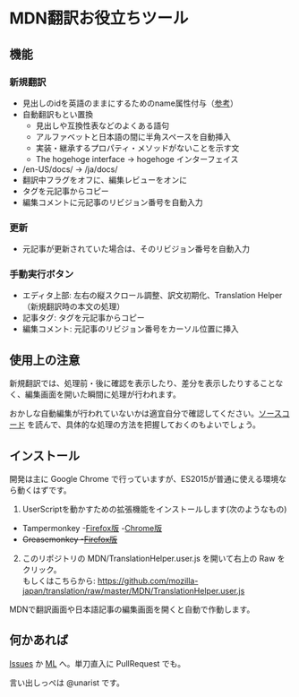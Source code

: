 # MDN翻訳お役立ちツール

## 機能

### 新規翻訳

- 見出しのidを英語のままにするためのname属性付与（[参考](TranslationHelper.user.js)）
- 自動翻訳もとい置換
  - 見出しや互換性表などのよくある語句
  - アルファベットと日本語の間に半角スペースを自動挿入
  - 実装・継承するプロパティ・メソッドがないことを示す文
  - The hogehoge interface → hogehoge インターフェイス
- /en-US/docs/ → /ja/docs/
- 翻訳中フラグをオフに、編集レビューをオンに
- タグを元記事からコピー
- 編集コメントに元記事のリビジョン番号を自動入力

### 更新

- 元記事が更新されていた場合は、そのリビジョン番号を自動入力

### 手動実行ボタン

- エディタ上部: 左右の縦スクロール調整、訳文初期化、Translation Helper（新規翻訳時の本文の処理）
- 記事タグ: タグを元記事からコピー
- 編集コメント: 元記事のリビジョン番号をカーソル位置に挿入

## 使用上の注意

新規翻訳では、処理前・後に確認を表示したり、差分を表示したりすることなく、編集画面を開いた瞬間に処理が行われます。

おかしな自動編集が行われていないかは適宜自分で確認してください。[ソースコード](TranslationHelper.user.js)
を読んで、具体的な処理の方法を把握しておくのもよいでしょう。

## インストール

開発は主に Google Chrome で行っていますが、ES2015が普通に使える環境なら動くはずです。

1. UserScriptを動かすための拡張機能をインストールします(次のようなもの)
 - Tampermonkey
  -[Firefox版](https://addons.mozilla.org/ja/firefox/addon/tampermonkey/) 
  -[Chrome版](https://chrome.google.com/webstore/detail/tampermonkey/dhdgffkkebhmkfjojejmpbldmpobfkfo)
 - <del>Greasemonkey
  -[Firefox版](https://addons.mozilla.org/ja/firefox/addon/greasemonkey/)</del>
2. このリポジトリの MDN/TranslationHelper.user.js を開いて右上の Raw をクリック。  
もしくはこちらから: https://github.com/mozilla-japan/translation/raw/master/MDN/TranslationHelper.user.js

MDNで翻訳画面や日本語記事の編集画面を開くと自動で作動します。

## 何かあれば

[Issues](https://github.com/mozilla-japan/translation/issues?q=is%3Aissue+is%3Aopen+sort%3Aupdated-desc) か [ML](https://groups.google.com/forum/#!forum/mozilla-translations-ja) へ。単刀直入に PullRequest でも。

言い出しっぺは @unarist です。
